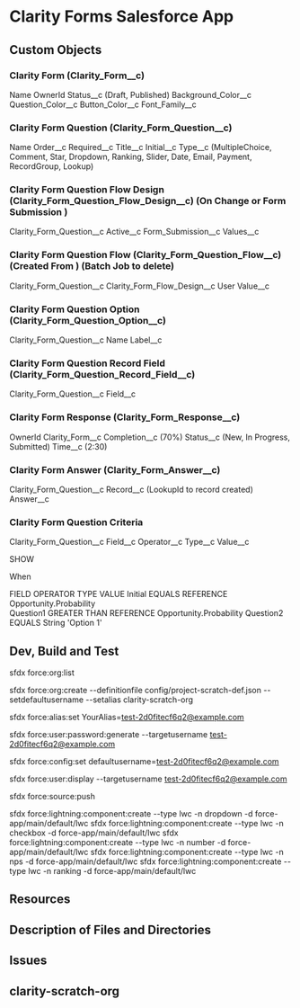 # Clarity Forms Salesforce App

## Custom Objects

### Clarity Form (Clarity_Form__c)

Name
OwnerId
Status__c (Draft, Published)
Background_Color__c
Question_Color__c
Button_Color__c
Font_Family__c

### Clarity Form Question (Clarity_Form_Question__c)

Name
Order__c
Required__c
Title__c
Initial__c 
Type__c (MultipleChoice, Comment, Star, Dropdown, Ranking, Slider, Date, Email, Payment, RecordGroup, Lookup)

### Clarity Form Question Flow Design (Clarity_Form_Question_Flow_Design__c) (On Change or Form Submission )

Clarity_Form_Question__c
Active__c 
Form_Submission__c 
Values__c 

### Clarity Form Question Flow (Clarity_Form_Question_Flow__c) (Created From ) (Batch Job to delete)

Clarity_Form_Question__c
Clarity_Form_Flow_Design__c
User
Value__c 

### Clarity Form Question Option (Clarity_Form_Question_Option__c)

Clarity_Form_Question__c
Name
Label__c

### Clarity Form Question Record Field (Clarity_Form_Question_Record_Field__c)

Clarity_Form_Question__c
Field__c

### Clarity Form Response (Clarity_Form_Response__c)

OwnerId
Clarity_Form__c
Completion__c (70%)
Status__c (New, In Progress, Submitted)
Time__c (2:30)

### Clarity Form Answer (Clarity_Form_Answer__c)

Clarity_Form_Question__c
Record__c (LookupId to record created)
Answer__c 

### Clarity Form Question Criteria 

Clarity_Form_Question__c
Field__c
Operator__c
Type__c
Value__c

SHOW 

When

FIELD           OPERATOR            TYPE            VALUE
Initial         EQUALS              REFERENCE       Opportunity.Probability  
Question1       GREATER THAN        REFERENCE       Opportunity.Probability
Question2       EQUALS              String          'Option 1'



## Dev, Build and Test
sfdx force:org:list

sfdx force:org:create --definitionfile config/project-scratch-def.json --setdefaultusername --setalias clarity-scratch-org

sfdx force:alias:set YourAlias=test-2d0fitecf6q2@example.com

sfdx force:user:password:generate --targetusername test-2d0fitecf6q2@example.com

sfdx force:config:set defaultusername=test-2d0fitecf6q2@example.com

sfdx force:user:display --targetusername test-2d0fitecf6q2@example.com

sfdx force:source:push

sfdx force:lightning:component:create --type lwc -n dropdown -d force-app/main/default/lwc
sfdx force:lightning:component:create --type lwc -n checkbox -d force-app/main/default/lwc
sfdx force:lightning:component:create --type lwc -n number -d force-app/main/default/lwc
sfdx force:lightning:component:create --type lwc -n nps -d force-app/main/default/lwc
sfdx force:lightning:component:create --type lwc -n ranking -d force-app/main/default/lwc

## Resources


## Description of Files and Directories


## Issues


## clarity-scratch-org 


